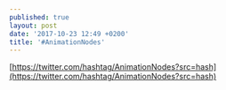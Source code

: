 ```yaml
---
published: true
layout: post
date: '2017-10-23 12:49 +0200'
title: '#AnimationNodes'
---
```

[https://twitter.com/hashtag/AnimationNodes?src=hash](https://twitter.com/hashtag/AnimationNodes?src=hash)
